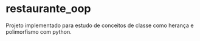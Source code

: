 # restaurante_oop

Projeto implementado para estudo de conceitos de classe como herança e polimorfismo com python.
